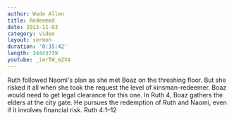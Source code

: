 ```yaml
--- 
author: Wade Allen 
title: Redeemed 
date: 2013-11-03 
category: video
layout: sermon
duration: '0:35:42'
length: 34443739
youtube: _imrTW_mZV4
---
```


Ruth followed Naomi's plan as she met Boaz on the threshing floor. But she risked it all when she took the request the level of kinsman-redeemer. Boaz would need to get legal clearance for this one. In Ruth 4, Boaz gathers the elders at the city gate. He pursues the redemption of Ruth and Naomi, even if it involves financial risk. Ruth 4:1–12 
